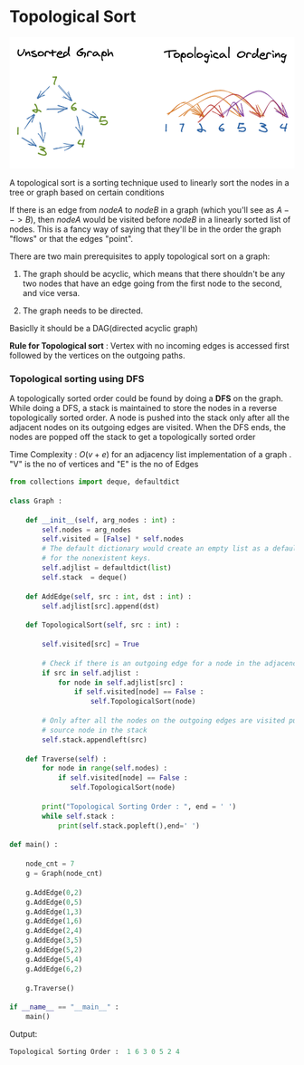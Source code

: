 # Topological Sort

![Alt text](image.png)

A topological sort is a sorting technique used to linearly sort the nodes in a tree or graph based on certain conditions

If there is an edge from $node A$ to $node B$ in a graph (which you'll see as $A --> B$), then $node A$ would be visited before $node B$ in a linearly sorted list of nodes. This is a fancy way of saying that they'll be in the order the graph "flows" or that the edges "point".

There are two main prerequisites to apply topological sort on a graph:

1. The graph should be acyclic, which means that there shouldn't be any two nodes that have an edge going from the first node to the second, and vice versa.

2. The graph needs to be directed.

Basiclly it should be a DAG(directed acyclic graph)

**Rule for Topological sort** : Vertex with no incoming edges is accessed first followed by the vertices on the outgoing paths.

### Topological sorting using DFS

A topologically sorted order could be found by doing a **DFS** on the graph. While doing a DFS, a stack is maintained to store the nodes in a reverse topologically sorted order. A node is pushed into the stack only after all the adjacent nodes on its outgoing edges are visited. When the DFS ends, the nodes are popped off the stack to get a topologically sorted order

Time Complexity : $O(v+e)$ for an adjacency list implementation of a graph . "V" is the no of vertices and "E" is the no of Edges

```python
from collections import deque, defaultdict

class Graph :

    def __init__(self, arg_nodes : int) :
        self.nodes = arg_nodes
        self.visited = [False] * self.nodes
        # The default dictionary would create an empty list as a default (value)
        # for the nonexistent keys.
        self.adjlist = defaultdict(list)
        self.stack  = deque()

    def AddEdge(self, src : int, dst : int) :
        self.adjlist[src].append(dst)

    def TopologicalSort(self, src : int) :

        self.visited[src] = True

        # Check if there is an outgoing edge for a node in the adjacency list
        if src in self.adjlist :
            for node in self.adjlist[src] :
                if self.visited[node] == False :
                    self.TopologicalSort(node)

        # Only after all the nodes on the outgoing edges are visited push the
        # source node in the stack
        self.stack.appendleft(src)

    def Traverse(self) :
        for node in range(self.nodes) :
            if self.visited[node] == False :
               self.TopologicalSort(node)

        print("Topological Sorting Order : ", end = ' ')
        while self.stack :
            print(self.stack.popleft(),end=' ')

def main() :

    node_cnt = 7
    g = Graph(node_cnt)

    g.AddEdge(0,2)
    g.AddEdge(0,5)
    g.AddEdge(1,3)
    g.AddEdge(1,6)
    g.AddEdge(2,4)
    g.AddEdge(3,5)
    g.AddEdge(5,2)
    g.AddEdge(5,4)
    g.AddEdge(6,2)

    g.Traverse()

if __name__ == "__main__" :
    main()


```

Output:

```python
Topological Sorting Order :  1 6 3 0 5 2 4
```
